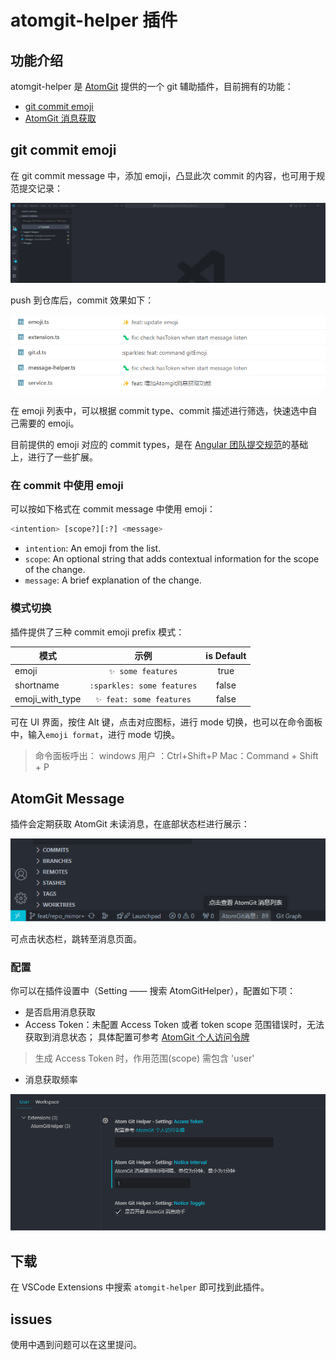 # atomgit-helper 插件

## 功能介绍

atomgit-helper 是 [AtomGit](https://atomgit.com) 提供的一个 git 辅助插件，目前拥有的功能：

- [git commit emoji](#git-commit-emoji)
- [AtomGit 消息获取](#atomgit-message)

## git commit emoji

在 git commit message 中，添加 emoji，凸显此次 commit 的内容，也可用于规范提交记录：

![features](resources/demo/atomgit-helper-demo.gif)

push 到仓库后，commit 效果如下：

![commit-emoji](resources/demo/commit_emoji.png)

在 emoji 列表中，可以根据 commit type、commit 描述进行筛选，快速选中自己需要的 emoji。

目前提供的 emoji 对应的 commit types，是在 [Angular 团队提交规范](https://github.com/angular/angular/blob/22b96b9/CONTRIBUTING.md#type)的基础上，进行了一些扩展。

### 在 commit 中使用 emoji

可以按如下格式在 commit message 中使用 emoji：

```bash
<intention> [scope?][:?] <message>
```

- `intention`: An emoji from the list.
- `scope`: An optional string that adds contextual information for the scope of the change.
- `message`: A brief explanation of the change.

### 模式切换

插件提供了三种 commit emoji prefix 模式：

| 模式        | 示例    |  is Default  |
| --------   | :----:  | :----: |
| emoji      | `✨ some features` |   true    |
| shortname  | `:sparkles: some features` |   false   |
| emoji_with_type        | `✨ feat: some features` |   false   |

可在 UI 界面，按住 Alt 键，点击对应图标，进行 mode 切换，也可以在命令面板中，输入`emoji format`，进行 mode 切换。

> 命令面板呼出：
> windows 用户 ：Ctrl+Shift+P
> Mac：Command + Shift + P

## AtomGit Message

插件会定期获取 AtomGit 未读消息，在底部状态栏进行展示：

![message_bar](resources/demo/message_bar.png)

可点击状态栏，跳转至消息页面。

### 配置

你可以在插件设置中（Setting —— 搜索 AtomGitHelper），配置如下项：

- 是否启用消息获取
- Access Token：未配置 Access Token 或者 token scope 范围错误时，无法获取到消息状态； 具体配置可参考 [AtomGit 个人访问令牌](https://docs.atomgit.com/user/pats)

> 生成 Access Token 时，作用范围(scope) 需包含 'user'

- 消息获取频率

![message_setting](resources/demo/message_setting.png)

## 下载

在 VSCode Extensions 中搜索 `atomgit-helper` 即可找到此插件。

## issues

使用中遇到问题可以在这里提问。
